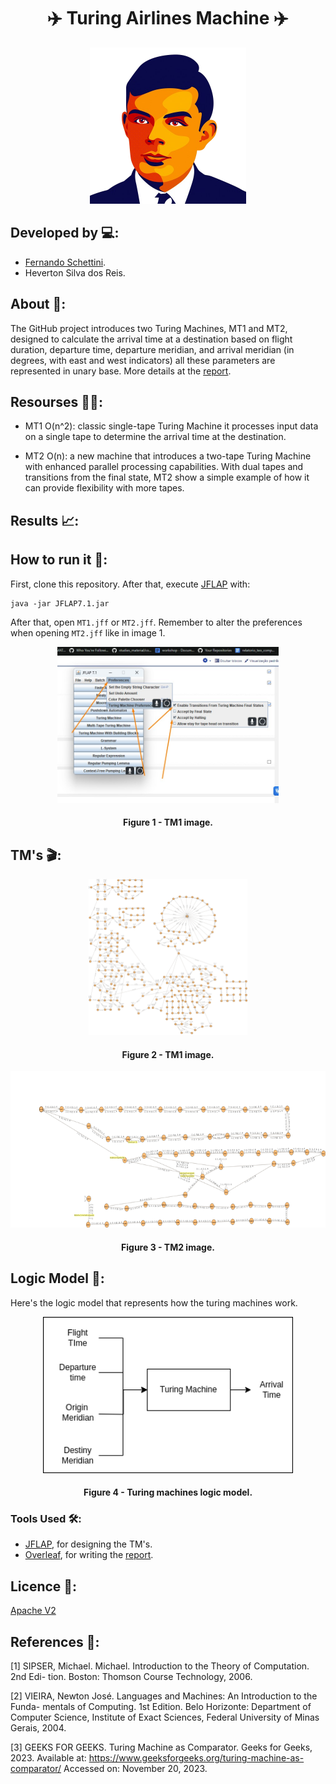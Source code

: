<h1 align="center">✈️ Turing Airlines Machine ✈️</h1>

<div align="center">
	<a href="link_for_webite">
	<img height = "250em" src = "./assets/turing_icon.png" />
    </a>
</div>

## Developed by 💻:

- [Fernando Schettini](https://linktr.ee/fernandoschett).
- Heverton Silva dos Reis.

## About 🤔:

The GitHub project introduces two Turing Machines, MT1 and MT2, designed to calculate the arrival time at a destination based on flight duration, departure time, departure meridian, and arrival meridian (in degrees, with east and west indicators) all these parameters are represented in unary base. More details at the [report](https://github.com/FernandoSchett/turing_machine/blob/main/tm_dev_report_and_docs.pdf).

## Resourses 🧑‍🔬:

- MT1 O(n^2): classic single-tape Turing Machine it processes input data on a single tape to determine the arrival time at the destination.

- MT2 O(n): a new machine that introduces a two-tape Turing Machine with enhanced parallel processing capabilities. With dual tapes and transitions from the final state, MT2 show a simple example of how it can provide flexibility with more tapes.

## Results 📈:

## How to run it 🏃:

First, clone this repository. After that, execute [JFLAP](https://www.jflap.org/) with:

    java -jar JFLAP7.1.jar 

After that, open ```MT1.jff``` or ```MT2.jff```. Remember to alter the preferences when opening ```MT2.jff``` like in image 1.

<div align="center">
	<a href="">
	<img height = "250em" src = "./assets/mt2_preferences.jpeg" />
    </a>
</div>
<h4 align="center">Figure 1 - TM1 image.</h4>

## TM's 🎬:

<div align="center">
	<a href="">
	<img height = "250em" src = "./assets/MT1_img.png" />
    </a>
</div>
<h4 align="center">Figure 2 - TM1 image.</h4>

<div align="center">
	<a href="">
	<img height = "250em" src = "./assets/MT2_img.png" />
    </a>
</div>
<h4 align="center">Figure 3 - TM2 image.</h4>

## Logic Model 🧮:

Here's the logic model that represents how the turing machines work.

<div align="center">
	<a href="">
	<img height = "250em" src = "./assets/logic_model.png" />
    </a>
</div>
<h4 align="center">Figure 4 - Turing machines logic model.</h4>

### Tools Used 🛠️: 

- [JFLAP](https://www.jflap.org/), for designing the TM's.  
- [Overleaf](https://pt.overleaf.com/), for writing the [report](https://github.com/FernandoSchett/turing_machine/blob/main/tm_dev_report_and_docs.pdf).  

## Licence 📜:

[Apache V2](https://choosealicense.com/licenses/apache-2.0/)

## References 📙:
	

[1] SIPSER, Michael. Michael. Introduction to the Theory of Computation. 2nd Edi-
tion. Boston: Thomson Course Technology, 2006.

[2] VIEIRA, Newton José. Languages and Machines: An Introduction to the Funda-
mentals of Computing. 1st Edition. Belo Horizonte: Department of Computer Science,
Institute of Exact Sciences, Federal University of Minas Gerais, 2004.

[3] GEEKS FOR GEEKS. Turing Machine as Comparator. Geeks for Geeks, 2023.
Available at: https://www.geeksforgeeks.org/turing-machine-as-comparator/
Accessed on: November 20, 2023.

